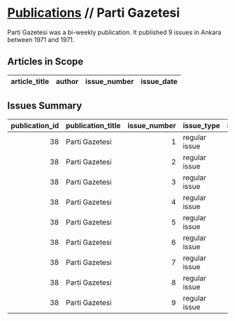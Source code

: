 # [Publications](firstlevel_publications.md) // Parti Gazetesi

Parti Gazetesi was a bi-weekly publication. It published 9 issues in Ankara between 1971 and 1971.

## Articles in Scope

| article_title   | author   | issue_number   | issue_date   |
|-----------------|----------|----------------|--------------|

## Issues Summary

|   publication_id | publication_title   |   issue_number | issue_type    |   issue_year |   issue_month |   issue_day |   printing_house_name |
|-----------------:|:--------------------|---------------:|:--------------|-------------:|--------------:|------------:|----------------------:|
|               38 | Parti Gazetesi      |              1 | regular issue |         1971 |             2 |           1 |                   nan |
|               38 | Parti Gazetesi      |              2 | regular issue |         1971 |             2 |          15 |                   nan |
|               38 | Parti Gazetesi      |              3 | regular issue |         1971 |             3 |           1 |                   nan |
|               38 | Parti Gazetesi      |              4 | regular issue |         1971 |             3 |          15 |                   nan |
|               38 | Parti Gazetesi      |              5 | regular issue |         1971 |             4 |           1 |                   nan |
|               38 | Parti Gazetesi      |              6 | regular issue |         1971 |             4 |          15 |                   nan |
|               38 | Parti Gazetesi      |              7 | regular issue |         1971 |             5 |          15 |                   nan |
|               38 | Parti Gazetesi      |              8 | regular issue |         1971 |             6 |          15 |                   nan |
|               38 | Parti Gazetesi      |              9 | regular issue |         1971 |             7 |           1 |                   nan |